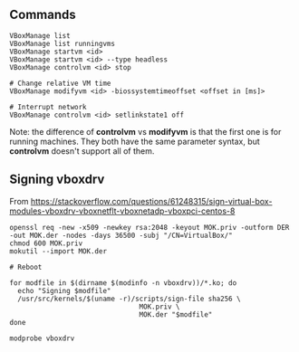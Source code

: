 ## Commands

    VBoxManage list
    VBoxManage list runningvms
    VBoxManage startvm <id>
    VBoxManage startvm <id> --type headless
    VBoxManage controlvm <id> stop

    # Change relative VM time
    VBoxManage modifyvm <id> -biossystemtimeoffset <offset in [ms]>

    # Interrupt network
    VBoxManage controlvm <id> setlinkstate1 off

Note: the difference of **controlvm** vs **modifyvm** is that the first
one is for running machines. They both have the same parameter syntax,
but **controlvm** doesn't support all of them.

## Signing vboxdrv

From https://stackoverflow.com/questions/61248315/sign-virtual-box-modules-vboxdrv-vboxnetflt-vboxnetadp-vboxpci-centos-8

    openssl req -new -x509 -newkey rsa:2048 -keyout MOK.priv -outform DER -out MOK.der -nodes -days 36500 -subj "/CN=VirtualBox/"
    chmod 600 MOK.priv
    mokutil --import MOK.der
    
    # Reboot
       
    for modfile in $(dirname $(modinfo -n vboxdrv))/*.ko; do
      echo "Signing $modfile"
      /usr/src/kernels/$(uname -r)/scripts/sign-file sha256 \
                                    MOK.priv \
                                    MOK.der "$modfile"
    done
    
    modprobe vboxdrv

